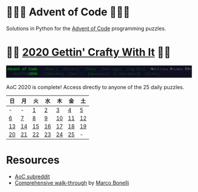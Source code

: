 # 🎄🌟🌟 Advent of Code 🎄🌟🌟

Solutions in Python for the [Advent of Code](https://adventofcode.com/) programming puzzles.

# 🎄🌟 [2020 Gettin' Crafty With It](./2020/) 🎄🌟

[![AoC 2020 Banner](./docs/aoc-2020-menu.png)](./2020/)

AoC 2020 is complete! Access directly to anyone of the 25 daily puzzles.

| 日 | 月 | 火 | 水 | 木 | 金 | 土
|---|---|---|---|---|---|---
| - | - | [1](./2020/day-1) | [2](./2020/day-2) | [3](./2020/day-3) | [4](./2020/day-4) | [5](./2020/day-5)
|[6](./2020/day-6) | [7](./2020/day-7) | [8](./2020/day-8) | [9](./2020/day-9) | [10](./2020/day-10) | [11](./2020/day-11) | [12](./2020/day-12)
|[13](./2020/day-13) | [14](./2020/day-14) | [15](./2020/day-15) | [16](./2020/day-16) | [17](./2020/day-17) | [18](./2020/day-18) | [19](./2020/day-19)
|[20](./2020/day-20) | [21](./2020/day-21) | [22](./2020/day-22) | [23](./2020/day-23) | [24](./2020/day-24) | [25](./2020/day-25) | -

# Resources

* [AoC subreddit](https://www.reddit.com/r/adventofcode/)
* [Comprehensive walk-through](https://github.com/mebeim/aoc/blob/master/2020/README.md) by [Marco Bonelli](https://github.com/mebeim)
